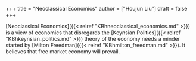 +++
title = "Neoclassical Economics"
author = ["Houjun Liu"]
draft = false
+++

[Neoclassical Economics]({{< relref "KBhneoclassical_economics.md" >}}) is a view of economics that disregards the [Keynsian Politics]({{< relref "KBhkeynsian_politics.md" >}}) theory of the economy needs a minder started by [Milton Freedman]({{< relref "KBhmilton_freedman.md" >}}). It believes that free market economy will prevail.